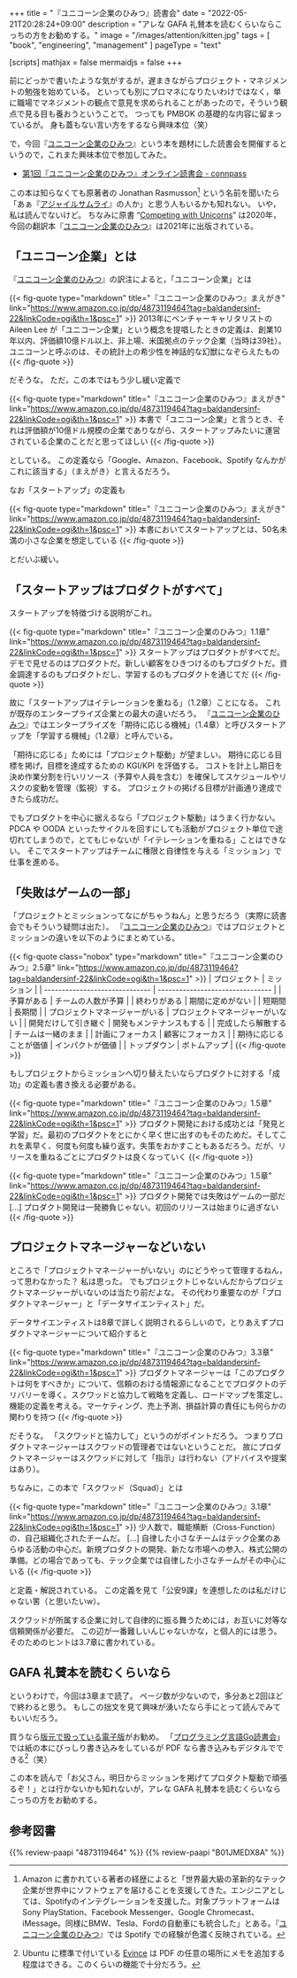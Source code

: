 +++
title = "『ユニコーン企業のひみつ』読書会"
date =  "2022-05-21T20:28:24+09:00"
description = "アレな GAFA 礼賛本を読むくらいならこっちの方をお勧めする。"
image = "/images/attention/kitten.jpg"
tags = [ "book", "engineering", "management" ]
pageType = "text"

[scripts]
  mathjax = false
  mermaidjs = false
+++

前にどっかで書いたような気がするが，遅まきながらプロジェクト・マネジメントの勉強を始めている。
といっても別にプロマネになりたいわけではなく，単に職場でマネジメントの観点で意見を求められることがあったので，そういう観点で見る目も養おうということで。
つっても PMBOK の基礎的な内容に留まっているが。
身も蓋もない言い方をするなら興味本位（笑）

で，今回『[ユニコーン企業のひみつ]』という本を題材にした読書会を開催するというので，これまた興味本位で参加してみた。

- [第1回『ユニコーン企業のひみつ』オンライン読書会 - connpass](https://technical-book-reading.connpass.com/event/245551/)

この本は知らなくても原著者の Jonathan Rasmusson[^bio1] という名前を聞いたら「あぁ『[アジャイルサムライ](https://www.amazon.co.jp/dp/B00J1XKB6K?tag=baldandersinf-22&linkCode=ogi&th=1&psc=1)』の人か」と思う人もいるかも知れない。
いや，私は読んでないけど。
ちなみに原書 “[Competing with Unicorns](https://www.amazon.co.jp/dp/B088PBCWBZ?tag=baldandersinf-22&linkCode=ogi&th=1&psc=1)” は2020年，今回の翻訳本『[ユニコーン企業のひみつ]』は2021年に出版されている。

[^bio1]: Amazon に書かれている著者の経歴によると「世界最大級の革新的なテック企業が世界中にソフトウェアを届けることを支援してきた。エンジニアとしては、Spotifyのインテグレーションを支援した。対象プラットフォームはSony PlayStation、Facebook Messenger、Google Chromecast、iMessage。同様にBMW、Tesla、Fordの自動車にも統合した」とある。『[ユニコーン企業のひみつ]』では Spotify での経験が色濃く反映されている。

## 「ユニコーン企業」とは

『[ユニコーン企業のひみつ]』の訳注によると，「ユニコーン企業」とは

{{< fig-quote type="markdown" title="『ユニコーン企業のひみつ』まえがき" link="https://www.amazon.co.jp/dp/4873119464?tag=baldandersinf-22&linkCode=ogi&th=1&psc=1" >}}
2013年にベンチャーキャリタリストの Aileen Lee が「ユニコーン企業」という概念を提唱したときの定義は、創業10年以内、評価額10億ドル以上、非上場、米国拠点のテック企業（当時は39社）。ユニコーンと呼ぶのは、その統計上の希少性を神話的な幻獣になぞらえたもの
{{< /fig-quote >}}

だそうな。
ただ，この本ではもう少し緩い定義で

{{< fig-quote type="markdown" title="『ユニコーン企業のひみつ』まえがき" link="https://www.amazon.co.jp/dp/4873119464?tag=baldandersinf-22&linkCode=ogi&th=1&psc=1" >}}
本書で「ユニコーン企業」と言うとき、それは評価額が10億ドル規模の企業でありながら、スタートアップみたいに運営されている企業のことだと思ってほしい
{{< /fig-quote >}}

としている。
この定義なら「Google、Amazon、Facebook、Spotify なんかがこれに該当する」（まえがき）と言えるだろう。

なお「スタートアップ」の定義も

{{< fig-quote type="markdown" title="『ユニコーン企業のひみつ』まえがき" link="https://www.amazon.co.jp/dp/4873119464?tag=baldandersinf-22&linkCode=ogi&th=1&psc=1" >}}
本書においてスタートアップとは、50名未満の小さな企業を想定している
{{< /fig-quote >}}

とだいぶ緩い。

## 「スタートアップはプロダクトがすべて」

スタートアップを特徴づける説明がこれ。

{{< fig-quote type="markdown" title="『ユニコーン企業のひみつ』1.1章" link="https://www.amazon.co.jp/dp/4873119464?tag=baldandersinf-22&linkCode=ogi&th=1&psc=1" >}}
スタートアップはプロダクトがすべてだ。デモで見せるのはプロダクトだ。新しい顧客をひきつけるのもプロダクトだ。資金調達するのもプロダクトだし、学習するのもプロダクトを通じてだ
{{< /fig-quote >}}

故に「スタートアップはイテレーションを重ねる」（1.2章）ことになる。
これが既存のエンタープライズ企業との最大の違いだろう。
『[ユニコーン企業のひみつ]』ではエンタープライズを「期待に応じる機械」（1.4章）と呼びスタートアップを「学習する機械」（1.2章）と呼んでいる。

「期待に応じる」ためには「プロジェクト駆動」が望ましい。
期待に応じる目標を掲げ，目標を達成するための KGI/KPI を評価する。
コストを計上し期日を決め作業分割を行いリソース（予算や人員を含む）を確保してスケジュールやリスクの変動を管理（監視）する。
プロジェクトの掲げる目標が計画通り達成できたら成功だ。

でもプロダクトを中心に据えるなら「プロジェクト駆動」はうまく行かない。
PDCA や OODA といったサイクルを回すにしても活動がプロジェクト単位で途切れてしまうので，とてもじゃないが「イテレーションを重ねる」ことはできない。
そこでスタートアップはチームに権限と自律性を与える「ミッション」で仕事を進める。

## 「失敗はゲームの一部」

「プロジェクトとミッションってなにがちゃうねん」と思うだろう（実際に読書会でもそういう疑問は出た）。
『[ユニコーン企業のひみつ]』ではプロジェクトとミッションの違いを以下のようにまとめている。

{{< fig-quote class="nobox" type="markdown" title="『ユニコーン企業のひみつ』2.5章" link="https://www.amazon.co.jp/dp/4873119464?tag=baldandersinf-22&linkCode=ogi&th=1&psc=1" >}}
| プロジェクト                   | ミッション                       |
| ------------------------------ | -------------------------------- |
| 予算がある                     | チームの人数が予算               |
| 終わりがある                   | 期間に定めがない                 |
| 短期間                         | 長期間                           |
| プロジェクトマネージャーがいる | プロジェクトマネージャーがいない |
| 開発だけして引き継ぐ           | 開発もメンテナンスもする         |
| 完成したら解散する             | チームは一緒のまま               |
| 計画にフォーカス               | 顧客にフォーカス                 |
| 期待に応じることが価値         | インパクトが価値                 |
| トップダウン                   | ボトムアップ                     |
{{< /fig-quote >}}

もしプロジェクトからミッションへ切り替えたいならプロダクトに対する「成功」の定義も書き換える必要がある。

{{< fig-quote type="markdown" title="『ユニコーン企業のひみつ』1.5章" link="https://www.amazon.co.jp/dp/4873119464?tag=baldandersinf-22&linkCode=ogi&th=1&psc=1" >}}
プロダクト開発における成功とは「発見と学習」だ。最初のプロダクトをとにかく早く世に出すのもそのためだ。そしてこれを素早く、何度も何度も繰り返す。失策をおかすこともあるだろう。だが、リリースを重ねるごとにプロダクトは良くなっていく
{{< /fig-quote >}}

{{< fig-quote type="markdown" title="『ユニコーン企業のひみつ』1.5章" link="https://www.amazon.co.jp/dp/4873119464?tag=baldandersinf-22&linkCode=ogi&th=1&psc=1" >}}
プロダクト開発では失敗はゲームの一部だ [...] プロダクト開発は一発勝負じゃない。初回のリリースは始まりに過ぎない
{{< /fig-quote >}}

## プロジェクトマネージャーなどいない

ところで「プロジェクトマネージャーがいない」のにどうやって管理するねん，って思わなかった？ 私は思った。
でもプロジェクトじゃないんだからプロジェクトマネージャーがいないのは当たり前だよな。
その代わり重要なのが「プロダクトマネージャー」と「データサイエンティスト」だ。

データサイエンティストは8章で詳しく説明されるらしいので，とりあえずプロダクトマネージャーについて紹介すると

{{< fig-quote type="markdown" title="『ユニコーン企業のひみつ』3.3章" link="https://www.amazon.co.jp/dp/4873119464?tag=baldandersinf-22&linkCode=ogi&th=1&psc=1" >}}
プロダクトマネージャーは「このプロダクトは何をすべきか」について、信頼のおける情報源になることでプロダクトのデリバリーを導く。スクワッドと協力して戦略を定義し、ロードマップを策定し、機能の定義を考える。マーケティング、売上予測、損益計算の責任にも何らかの関わりを持つ
{{< /fig-quote >}}

だそうな。
「スクワッドと協力して」というのがポイントだろう。
つまりプロダクトマネージャーはスクワッドの管理者ではないということだ。
故にプロダクトマネージャーはスクワッドに対して「指示」は行わない（アドバイスや提案はあり）。

ちなみに，この本で「スクワッド（Squad）」とは

{{< fig-quote type="markdown" title="『ユニコーン企業のひみつ』3.1章" link="https://www.amazon.co.jp/dp/4873119464?tag=baldandersinf-22&linkCode=ogi&th=1&psc=1" >}}
少人数で、職能横断（Cross-Function）の、自己組織化されたチームだ。
[...]
自律した小さなチームはテック企業のあらゆる活動の中心だ。新規プロダクトの開発、新たな市場への参入、株式公開の準備。どの場合であっても、テック企業では自律した小さなチームがその中心にいる
{{< /fig-quote >}}

と定義・解説されている。
この定義を見て「公安9課」を連想したのは私だけじゃない筈（と思いたいw）。

スクワッドが所属する企業に対して自律的に振る舞うためには，お互いに対等な信頼関係が必要だ。
この辺が一番難しいんじゃないかな，と個人的には思う。
そのためのヒントは3.7章に書かれている。

## GAFA 礼賛本を読むくらいなら

というわけで，今回は3章まで読了。
ページ数が少ないので，多分あと2回ほどで終わると思う。
もしこの拙文を見て興味が湧いたなら手にとって読んでみてもいいだろう。

買うなら[版元で扱っている電子版](https://www.oreilly.co.jp/books/9784873119465/ "O'Reilly Japan - ユニコーン企業のひみつ")がお勧め。
「[プログラミング言語Go読書会](https://gpl-reading.connpass.com/)」では紙の本にびっしり書き込みをしているが PDF なら書き込みもデジタルでできる[^pdf1]（笑）

[^pdf1]: Ubuntu に標準で付いている [Evince](https://wiki.gnome.org/action/show/Apps/Evince "Apps/Evince - GNOME Wiki!") は PDF の任意の場所にメモを追加する程度はできる。このくらいの機能で十分だろう。

この本を読んで「お父さん，明日からミッションを掲げてプロダクト駆動で頑張るぞ！」とは行かないかも知れないが，アレな GAFA 礼賛本を読むくらいならこっちの方をお勧めする。

[ユニコーン企業のひみつ]: https://www.amazon.co.jp/dp/4873119464?tag=baldandersinf-22&linkCode=ogi&th=1&psc=1 "ユニコーン企業のひみつ ―Spotifyで学んだソフトウェアづくりと働き方 | Jonathan Rasmusson, 島田 浩二, 角谷 信太郎 |本 | 通販 - Amazon.co.jp"

## 参考図書

{{% review-paapi "4873119464" %}} <!-- ユニコーン企業のひみつ -->
{{% review-paapi "B01JMEDX8A" %}} <!-- 攻殻機動隊 STAND ALONE COMPLEX (SAC) -->
